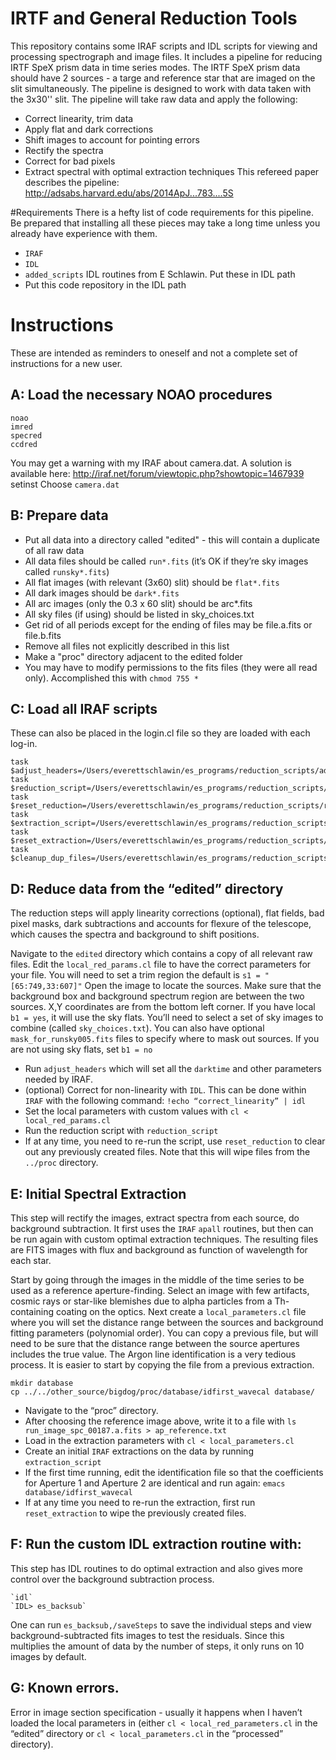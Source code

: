 # IRTF and General Reduction Tools
This repository contains some IRAF scripts and IDL scripts for viewing and processing spectrograph and image files.
It includes a pipeline for reducing IRTF SpeX prism data in time series modes.
The IRTF SpeX prism data should have 2 sources - a targe and reference star that are imaged on the slit simultaneously.
The pipeline is designed to work with data taken with the 3x30'' slit.
The pipeline will take raw data and apply the following:

 - Correct linearity, trim data
 - Apply flat and dark corrections
 - Shift images to account for pointing errors
 - Rectify the spectra
 - Correct for bad pixels
 - Extract spectral with optimal extraction techniques
This refereed paper describes the pipeline: http://adsabs.harvard.edu/abs/2014ApJ...783....5S

#Requirements
There is a hefty list of code requirements for this pipeline.
Be prepared that installing all these pieces may take a long time unless you already have experience with them.

 - `IRAF`
 - `IDL`
 - `added_scripts` IDL routines from E Schlawin. Put these in IDL path
 - Put this code repository in the IDL path

# Instructions
These are intended as reminders to oneself and not a complete set of instructions for a new user.

## A: Load the necessary NOAO procedures
    noao
    imred
    specred
    ccdred

You may get a warning with my IRAF about camera.dat.
A solution is available here:
http://iraf.net/forum/viewtopic.php?showtopic=1467939
    setinst
Choose `camera.dat`

## B: Prepare data
 - Put all data into a directory called "edited" - this will contain a duplicate of all raw data
 - All data files should be called `run*.fits` (it’s OK if they’re sky images called `runsky*.fits`)
 - All flat images (with relevant (3x60) slit) should be `flat*.fits`
 - All dark images should be `dark*.fits`
 - All arc images (only the 0.3 x 60 slit) should be arc*.fits
 - All sky files (if using) should be listed in sky_choices.txt
 - Get rid of all periods except for the ending of files may be file.a.fits or file.b.fits
 - Remove all files not explicitly described in this list
 - Make a "proc" directory adjacent to the edited folder
 - You may have to modify permissions to the fits files (they were all read only). Accomplished this with `chmod 755 *`

## C: Load all IRAF scripts
These can also be placed in the login.cl file so they are loaded with each log-in.

    task $adjust_headers=/Users/everettschlawin/es_programs/reduction_scripts/adjust_headers.cl
    task $reduction_script=/Users/everettschlawin/es_programs/reduction_scripts/reduction_script.cl
    task $reset_reduction=/Users/everettschlawin/es_programs/reduction_scripts/reset_reduction.cl
    task $extraction_script=/Users/everettschlawin/es_programs/reduction_scripts/extraction_script.cl
    task $reset_extraction=/Users/everettschlawin/es_programs/reduction_scripts/reset_extraction.cl
    task $cleanup_dup_files=/Users/everettschlawin/es_programs/reduction_scripts/cleanup_dup_files.cl

## D: Reduce data from the “edited” directory
The reduction steps will apply linearity corrections (optional), flat fields, bad pixel masks, dark subtractions and accounts for flexure of the telescope, which 
causes the spectra and background to shift positions.

Navigate to the `edited` directory which contains a copy of all relevant raw files.
Edit the `local_red_params.cl` file to have the correct parameters for your file.
You will need to set a trim region the default is `s1 = "[65:749,33:607]"`
Open the image to locate the sources. Make sure that the background box and background spectrum region are between the two sources.
X,Y coordinates are from the bottom left corner.
If you have local `b1 = yes`, it will use the sky flats. You’ll need to select a set of sky images to combine (called `sky_choices.txt`).
You can also have optional `mask_for_runsky005.fits` files to specify where to mask out sources.
If you are not using sky flats, set `b1 = no`

 - Run `adjust_headers` which will set all the `darktime` and other parameters needed by IRAF.
 - (optional) Correct for non-linearity with `IDL`. This can be done within `IRAF` with the following command: `!echo “correct_linearity” | idl`
 - Set the local parameters with custom values with `cl < local_red_params.cl`
 - Run the reduction script with `reduction_script`
 - If at any time, you need to re-run the script, use `reset_reduction` to clear out any previously created files. Note that this will wipe files from the `../proc` directory.

## E: Initial Spectral Extraction
This step will rectify the images, extract spectra from each source, do background subtraction.
It first uses the `IRAF` `apall` routines, but then can be run again with custom optimal extraction techniques.
The resulting files are FITS images with flux and background as function of wavelength for each star.

Start by going through the images in the middle of the time series to be used as a reference aperture-finding.
Select an image with few artifacts, cosmic rays or star-like blemishes due to alpha particles from a Th-containing coating on the optics.
Next create a `local_parameters.cl` file where you will set the distance range between the sources and background fitting parameters (polynomial order).
You can copy a previous file, but will need to be sure that the distance range between the source apertures includes the true value.
The Argon line identification is a very tedious process. It is easier to start by copying the file from a previous extraction.

    mkdir database
    cp ../../other_source/bigdog/proc/database/idfirst_wavecal database/

 - Navigate to the “proc” directory.
 - After choosing the reference image above, write it to a file with `ls run_image_spc_00187.a.fits > ap_reference.txt`
 - Load in the extraction parameters with `cl < local_parameters.cl`
 - Create an initial `IRAF` extractions on the data by running `extraction_script`
 - If the first time running, edit the identification file so that the coefficients for Aperture 1 and Aperture 2 are identical and run again: `emacs database/idfirst_wavecal`
 - If at any time you need to re-run the extraction, first run `reset_extraction` to wipe the previously created files.

## F: Run the custom IDL extraction routine with:
This step has IDL routines to do optimal extraction and also gives more control over the background subtraction process.

    `idl`
    `IDL> es_backsub`

One can run `es_backsub,/saveSteps` to save the individual steps and view background-subtracted fits images to test the residuals.
Since this multiplies the amount of data by the number of steps, it only runs on 10 images by default.

## G: Known errors.
Error in image section specification - usually it happens when I haven’t loaded the local parameters in (either `cl < local_red_parameters.cl` in the “edited” directory or `cl < local_parameters.cl` in the “processed” directory).
